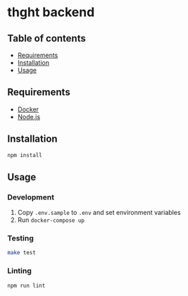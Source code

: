 # thght backend

## Table of contents

- [Requirements](#requirements)
- [Installation](#installation)
- [Usage](#usage)

## Requirements

- [Docker](https://www.docker.com/)
- [Node.js](https://nodejs.org)

## Installation

```bash
npm install
```

## Usage

### Development

1. Copy `.env.sample` to `.env` and set environment variables
2. Run `docker-compose up`

### Testing

```bash
make test
```

### Linting

```bash
npm run lint
```
